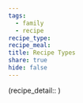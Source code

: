 ```yaml
---
tags:
  - family
  - recipe
recipe_type: 
recipe_meal: 
title: Recipe Types
share: true
hide: false
---
```

(recipe_detail:: 
)